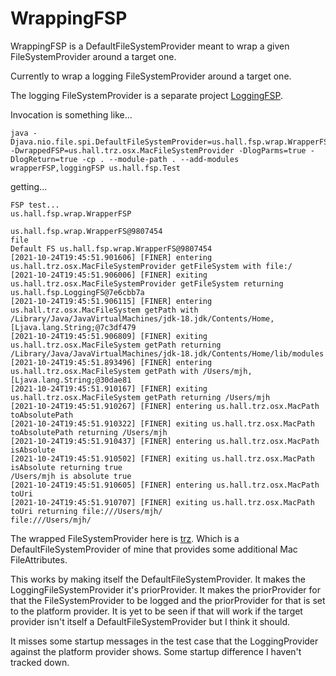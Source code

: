 # WrappingFSP

WrappingFSP is a DefaultFileSystemProvider meant to wrap a given FileSystemProvider around a target one. 

Currently to wrap a logging FileSystemProvider around a target one. 

The logging FileSystemProvider is a separate project [LoggingFSP](https://github.com/mik3hall/LoggingFSP). 

Invocation is something like...

```
java -Djava.nio.file.spi.DefaultFileSystemProvider=us.hall.fsp.wrap.WrapperFSP -DwrappedFSP=us.hall.trz.osx.MacFileSystemProvider -DlogParms=true -DlogReturn=true -cp . --module-path . --add-modules wrapperFSP,loggingFSP us.hall.fsp.Test
```
getting...

```
FSP test...
us.hall.fsp.wrap.WrapperFSP

us.hall.fsp.wrap.WrapperFS@9807454
file
Default FS us.hall.fsp.wrap.WrapperFS@9807454
[2021-10-24T19:45:51.901606] [FINER] entering us.hall.trz.osx.MacFileSystemProvider getFileSystem with file:/
[2021-10-24T19:45:51.906006] [FINER] exiting us.hall.trz.osx.MacFileSystemProvider getFileSystem returning us.hall.fsp.LoggingFS@7e6cbb7a
[2021-10-24T19:45:51.906115] [FINER] entering us.hall.trz.osx.MacFileSystem getPath with /Library/Java/JavaVirtualMachines/jdk-18.jdk/Contents/Home,[Ljava.lang.String;@7c3df479
[2021-10-24T19:45:51.906809] [FINER] exiting us.hall.trz.osx.MacFileSystem getPath returning /Library/Java/JavaVirtualMachines/jdk-18.jdk/Contents/Home/lib/modules
[2021-10-24T19:45:51.893496] [FINER] entering us.hall.trz.osx.MacFileSystem getPath with /Users/mjh,[Ljava.lang.String;@30dae81
[2021-10-24T19:45:51.910167] [FINER] exiting us.hall.trz.osx.MacFileSystem getPath returning /Users/mjh
[2021-10-24T19:45:51.910267] [FINER] entering us.hall.trz.osx.MacPath toAbsolutePath 
[2021-10-24T19:45:51.910322] [FINER] exiting us.hall.trz.osx.MacPath toAbsolutePath returning /Users/mjh
[2021-10-24T19:45:51.910437] [FINER] entering us.hall.trz.osx.MacPath isAbsolute 
[2021-10-24T19:45:51.910502] [FINER] exiting us.hall.trz.osx.MacPath isAbsolute returning true
/Users/mjh is absolute true
[2021-10-24T19:45:51.910605] [FINER] entering us.hall.trz.osx.MacPath toUri 
[2021-10-24T19:45:51.910707] [FINER] exiting us.hall.trz.osx.MacPath toUri returning file:///Users/mjh/
file:///Users/mjh/
```
The wrapped FileSystemProvider here is [trz](https://github.com/mik3hall/trz). Which is a DefaultFileSystemProvider of mine that provides some additional Mac FileAttributes. 

This works by making itself the DefaultFileSystemProvider. It makes the LoggingFileSystemProvider it's priorProvider. It makes the priorProvider for that the FileSystemProvider to be logged and the priorProvider for that is set to the platform provider. It is yet to be seen if that will work if the target provider isn't itself a DefaultFileSystemProvider but I think it should.

It misses some startup messages in the test case that the LoggingProvider against the platform provider shows. Some startup difference I haven't tracked down.

